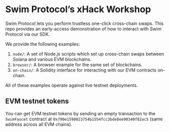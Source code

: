 # Swim Protocol’s xHack Workshop

Swim Protocol lets you perform trustless one-click cross-chain swaps. This repo provides an early-access demonstration of how to interact with Swim Protocol via our SDK.

We provide the following examples:

1. `node/`: A set of Node.js scripts which set up cross-chain swaps between Solana and various EVM blockchains.
1. `browser/`: A browser example for the same set of blockchains.
1. `on-chain/`: A Solidity interface for interacting with our EVM contracts on-chain.

All of these examples operate against live testnet deployments.

## EVM testnet tokens

You can get EVM testnet tokens by sending an empty transaction to the `SwimFaucet` contract at `0x790e1590023754b1554fcc3bde8ee90340f82ac5` (same address across all EVM chains).

